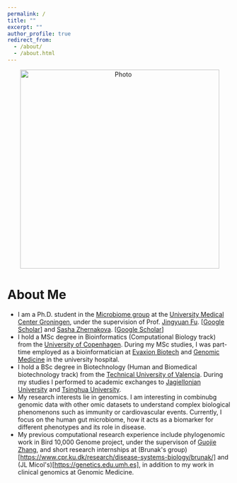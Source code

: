 ```yaml
---
permalink: /
title: ""
excerpt: ""
author_profile: true
redirect_from: 
  - /about/
  - /about.html
---
```


<p align="center">
  <img src="https://lantaoyu.github.io/files/lantaoyu_img.jpg?raw=true" alt="Photo" style="width: 450px;"/> 
</p>

# About Me
* I am a Ph.D. student in the [Microbiome group](https://cs.stanford.edu/) at the [University Medical Center Groningen](https://www.umcg.nl), under the supervision of  Prof. [Jingyuan Fu](https://www.rug.nl/research/genetics/staff/jingyuan-fu). [[Google Scholar](https://scholar.google.nl/citations?user=7OHBkYMAAAAJ&hl=en)] and [Sasha Zhernakova](https://www.rug.nl/research/genetics/staff/alexandra-(sasha)-zhernakova). [[Google Scholar](https://scholar.google.nl/citations?hl=en&user=lrt2jA8AAAAJn)] 
* I hold a MSc degree in Bioinformatics (Computational Biology track) from the [University of Copenhagen](https://www.ku.dk/english/). During my MSc studies, I was part-time employed as a bioinformatician at [Evaxion Biotech](https://www.evaxion-biotech.com) and [Genomic Medicine](https://www.rigshospitalet.dk/afdelinger-og-klinikker/diagnostisk/genomisk-medicin/Sider/default.aspx) in the university hospital.
* I hold a BSc degree in Biotechnology (Human and Biomedical biotechnology track) from the [Technical University of Valencia](http://www.upv.es). During my studies I performed to academic exchanges to [Jagiellonian University](https://en.uj.edu.pl/en_GB/start) and [Tsinghua University](https://www.tsinghua.edu.cn/en/). 
* My research interests lie in genomics. I am interesting in combinubg genomic data with other omic datasets to understand complex biological phenomenons such as immunity or cardiovascular events. Currently, I focus on the human gut microbiome,  how it acts as a biomarker for different phenotypes and its role in disease.
* My previous computational research experience include phylogenomic work in Bird 10,000 Genome project, under the supervison of [Guojie Zhang](http://zhanggjlab.org), and short research internships at (Brunak's group)[https://www.cpr.ku.dk/research/disease-systems-biology/brunak/] and (JL Micol's)[https://genetics.edu.umh.es], in addition to my work in clinical genomics at Genomic Medicine.
